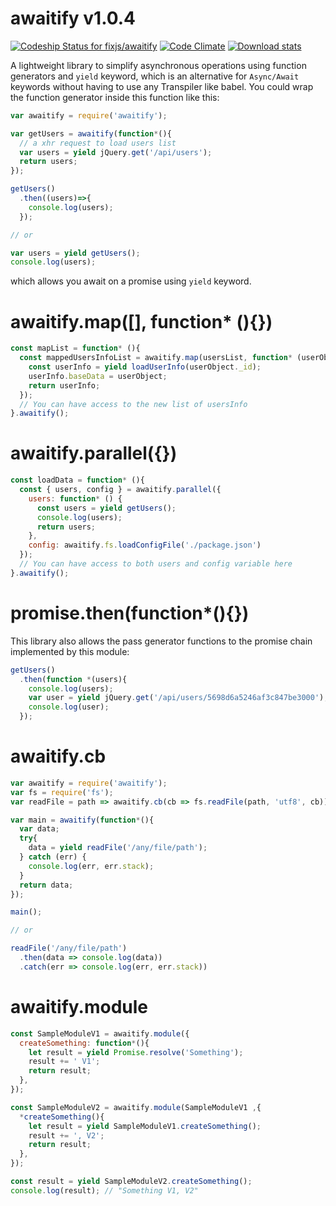 # awaitify v1.0.4
[ ![Codeship Status for fixjs/awaitify](https://app.codeship.com/projects/1618ee20-bfdc-0134-54f6-02461f4386cc/status?branch=master)](https://app.codeship.com/projects/196778)
[![Code Climate](https://codeclimate.com/github/fixjs/awaitify/badges/gpa.svg)](https://codeclimate.com/github/fixjs/awaitify)
[![Download stats](https://img.shields.io/npm/dm/awaitify.svg)](https://www.npmjs.com/package/awaitify)


A lightweight library to simplify asynchronous operations using function generators and `yield` keyword, which is an alternative for `Async/Await` keywords without having to use any Transpiler like babel. You could wrap the function generator inside this function like this:

```javascript
var awaitify = require('awaitify');

var getUsers = awaitify(function*(){
  // a xhr request to load users list
  var users = yield jQuery.get('/api/users');
  return users;
});

getUsers()
  .then((users)=>{
    console.log(users);
  });

// or

var users = yield getUsers();
console.log(users);
```

which allows you await on a promise using `yield` keyword.

# awaitify.map([], function* (){})
```javascript
const mapList = function* (){
  const mappedUsersInfoList = awaitify.map(usersList, function* (userObject){
    const userInfo = yield loadUserInfo(userObject._id);
    userInfo.baseData = userObject;
    return userInfo;
  });
  // You can have access to the new list of usersInfo
}.awaitify();
```

# awaitify.parallel({})
```javascript
const loadData = function* (){
  const { users, config } = awaitify.parallel({
    users: function* () {
      const users = yield getUsers();
      console.log(users);
      return users;
    },
    config: awaitify.fs.loadConfigFile('./package.json')
  });
  // You can have access to both users and config variable here
}.awaitify();
```

# promise.then(function*(){})
This library also allows the pass generator functions to the promise chain implemented by this module:

```javascript
getUsers()
  .then(function *(users){
    console.log(users);
    var user = yield jQuery.get('/api/users/5698d6a5246af3c847be3000');
    console.log(user);
  });
```

# awaitify.cb

```javascript
var awaitify = require('awaitify');
var fs = require('fs');
var readFile = path => awaitify.cb(cb => fs.readFile(path, 'utf8', cb)));

var main = awaitify(function*(){
  var data;
  try{
    data = yield readFile('/any/file/path');
  } catch (err) {
    console.log(err, err.stack);
  }
  return data;
});

main();

// or

readFile('/any/file/path')
  .then(data => console.log(data))
  .catch(err => console.log(err, err.stack))
```

# awaitify.module

```javascript
const SampleModuleV1 = awaitify.module({
  createSomething: function*(){
    let result = yield Promise.resolve('Something');
    result += ' V1';
    return result;
  },
});

const SampleModuleV2 = awaitify.module(SampleModuleV1 ,{
  *createSomething(){
    let result = yield SampleModuleV1.createSomething();
    result += ', V2';
    return result;
  },
});

const result = yield SampleModuleV2.createSomething();
console.log(result); // "Something V1, V2"
```
